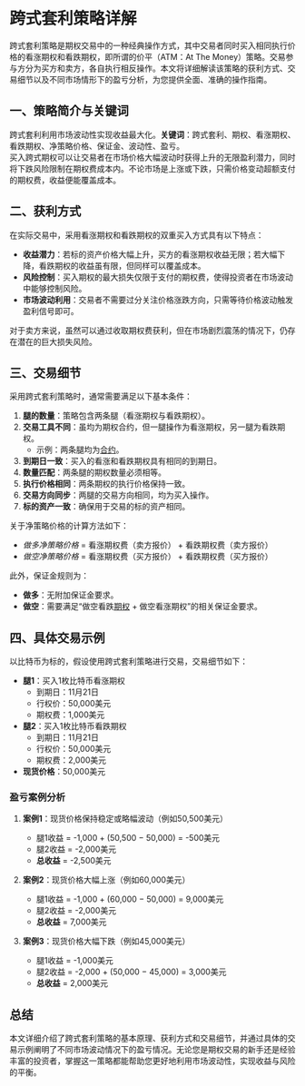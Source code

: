 # 跨式套利策略详解

跨式套利策略是期权交易中的一种经典操作方式，其中交易者同时买入相同执行价格的看涨期权和看跌期权，即所谓的价平（ATM：At The Money）策略。交易参与方分为买方和卖方，各自执行相反操作。本文将详细解读该策略的获利方式、交易细节以及不同市场情形下的盈亏分析，为您提供全面、准确的操作指南。

## 一、策略简介与关键词

跨式套利利用市场波动性实现收益最大化。**关键词**：跨式套利、期权、看涨期权、看跌期权、净策略价格、保证金、波动性、盈亏。  
买入跨式期权可以让交易者在市场价格大幅波动时获得上升的无限盈利潜力，同时将下跌风险限制在期权费成本内。不论市场是上涨或下跌，只需价格变动超额支付的期权费，收益便能覆盖成本。

## 二、获利方式

在实际交易中，采用看涨期权和看跌期权的双重买入方式具有以下特点：  

- **收益潜力**：若标的资产价格大幅上升，买方的看涨期权收益无限；若大幅下降，看跌期权的收益虽有限，但同样可以覆盖成本。  
- **风险控制**：买入期权的最大损失仅限于支付的期权费，使得投资者在市场波动中能够控制风险。  
- **市场波动利用**：交易者不需要过分关注价格涨跌方向，只需等待价格波动触发盈利信号即可。

对于卖方来说，虽然可以通过收取期权费获利，但在市场剧烈震荡的情况下，仍存在潜在的巨大损失风险。

## 三、交易细节

采用跨式套利策略时，通常需要满足以下基本条件：

1. **腿的数量**：策略包含两条腿（看涨期权与看跌期权）。
2. **交易工具不同**：虽均为期权合约，但一腿操作为看涨期权，另一腿为看跌期权。  
   - 示例：两条腿均为[合约](https://bit.ly/OKXe)。
3. **到期日一致**：买入的看涨和看跌期权具有相同的到期日。
4. **数量匹配**：两条腿的期权数量必须相等。
5. **执行价格相同**：两条期权的执行价格保持一致。
6. **交易方向同步**：两腿的交易方向相同，均为买入操作。
7. **标的资产一致**：确保用于交易的标的资产相同。

关于净策略价格的计算方法如下：

- *做多净策略价格* = 看涨期权费（卖方报价） + 看跌期权费（卖方报价）  
- *做空净策略价格* = 看涨期权费（买方报价） + 看跌期权费（买方报价）

此外，保证金规则为：

- **做多**：无附加保证金要求。  
- **做空**：需要满足“做空看跌[期权](https://bit.ly/OKXe) + 做空看涨期权”的相关保证金要求。

## 四、具体交易示例

以比特币为标的，假设使用跨式套利策略进行交易，交易细节如下：

- **腿1**：买入1枚比特币看涨期权  
  - 到期日：11月21日  
  - 行权价：50,000美元  
  - 期权费：1,000美元
- **腿2**：买入1枚比特币看跌期权  
  - 到期日：11月21日  
  - 行权价：50,000美元  
  - 期权费：2,000美元
- **现货价格**：50,000美元

### 盈亏案例分析

1. **案例1**：现货价格保持稳定或略幅波动（例如50,500美元）  
   - 腿1收益 = -1,000 + (50,500 − 50,000) = -500美元  
   - 腿2收益 = -2,000美元  
   - **总收益** = -2,500美元

2. **案例2**：现货价格大幅上涨（例如60,000美元）  
   - 腿1收益 = -1,000 + (60,000 − 50,000) = 9,000美元  
   - 腿2收益 = -2,000美元  
   - **总收益** = 7,000美元

3. **案例3**：现货价格大幅下跌（例如45,000美元）  
   - 腿1收益 = -1,000美元  
   - 腿2收益 = -2,000 + (50,000 − 45,000) = 3,000美元  
   - **总收益** = 2,000美元

## 总结

本文详细介绍了跨式套利策略的基本原理、获利方式和交易细节，并通过具体的交易示例阐明了不同市场波动情况下的盈亏情况。无论您是期权交易的新手还是经验丰富的投资者，掌握这一策略都能帮助您更好地利用市场波动性，实现收益与风险的平衡。